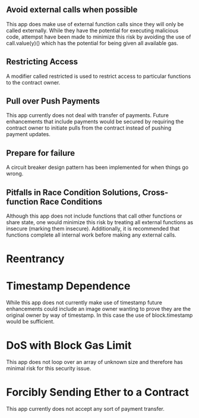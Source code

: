 ## Avoid external calls when possible
This app does make use of external function calls since they will only be called externally. While they have the potential for executing malicious code, attempst have been made to minimize this risk by avoiding the use of call.value(y)() which has the potential for being given all available gas.

## Restricting Access
A modifier called restricted is used to restrict access to particular functions to the contract owner.

## Pull over Push Payments
This app currently does not deal with transfer of payments. Future enhancements that include payments would be secured by requiring the contract owner to initiate pulls from the contract instead of pushing payment updates.

## Prepare for failure
A circuit breaker design pattern has been implemented for when things go wrong.

## Pitfalls in Race Condition Solutions, Cross-function Race Conditions
Although this app does not include functions that call other functions or share state, one would minimize this risk by treating all external functions as insecure (marking them insecure). Additionally, it is recommended that functions complete all internal work before making any external calls.

# Reentrancy

# Timestamp Dependence
While this app does not currently make use of timestamp future enhancements could include an image owner wanting to prove they are the original owner by way of timestamp. In this case the use of block.timestamp would be sufficient.

# DoS with Block Gas Limit
This app does not loop over an array of unknown size and therefore has minimal risk for this security issue.

# Forcibly Sending Ether to a Contract
This app currently does not accept any sort of payment transfer.